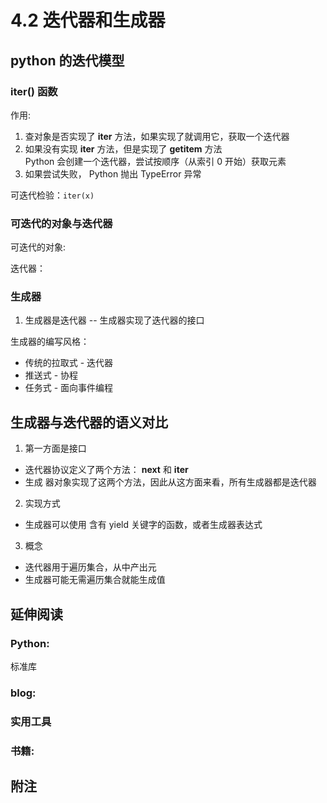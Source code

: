 # 4.2 迭代器和生成器

## python 的迭代模型

### iter() 函数
作用:
1. 查对象是否实现了 __iter__ 方法，如果实现了就调用它，获取一个迭代器
2. 如果没有实现 __iter__ 方法，但是实现了 __getitem__ 方法  
   Python 会创建一个迭代器，尝试按顺序（从索引 0 开始）获取元素
3.  如果尝试失败， Python 抛出 TypeError 异常

可迭代检验：`iter(x)`

### 可迭代的对象与迭代器
可迭代的对象:

迭代器：


### 生成器
1. 生成器是迭代器 --  生成器实现了迭代器的接口

生成器的编写风格：
  - 传统的拉取式 - 迭代器
  - 推送式 - 协程
  - 任务式 - 面向事件编程


## 生成器与迭代器的语义对比
1. 第一方面是接口
  - 迭代器协议定义了两个方法： __next__ 和 __iter__
  - 生成
器对象实现了这两个方法，因此从这方面来看，所有生成器都是迭代器  

2. 实现方式
  - 生成器可以使用 含有 yield 关键字的函数，或者生成器表达式  

3. 概念
  - 迭代器用于遍历集合，从中产出元
  - 生成器可能无需遍历集合就能生成值



## 延伸阅读
### Python:
标准库

### blog:


### 实用工具  

### 书籍:

## 附注
